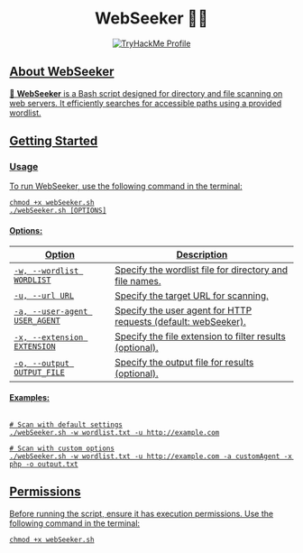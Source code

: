 <!DOCTYPE html>
<html lang="en">

<head>
  <meta charset="UTF-8">
</head>

<body>
  <h1 align="center">WebSeeker 🕵️‍♂️</h1>

  <p align="center">
     <a href="https://tryhackme.com/p/TxVScoobyDoo">
          <img src="https://tryhackme-badges.s3.amazonaws.com/TxVScoobyDoo.png" alt="TryHackMe Profile">
  </p>

  <h2>About WebSeeker</h2>

  <p>🚀 <strong>WebSeeker</strong> is a Bash script designed for directory and file scanning on web servers. It efficiently searches for accessible paths using a provided wordlist.</p>

  <h2>Getting Started</h2>

  <h3>Usage</h3>

  <p>To run WebSeeker, use the following command in the terminal:</p>

  <pre><code>chmod +x webSeeker.sh
./webSeeker.sh [OPTIONS]</code></pre>

  <h4>Options:</h4>

  <table>
      <thead>
          <tr>
              <th>Option</th>
              <th>Description</th>
          </tr>
      </thead>
      <tbody>
          <tr>
              <td><code>-w, --wordlist WORDLIST</code></td>
              <td>Specify the wordlist file for directory and file names.</td>
          </tr>
          <tr>
              <td><code>-u, --url URL</code></td>
              <td>Specify the target URL for scanning.</td>
          </tr>
          <tr>
              <td><code>-a, --user-agent USER_AGENT</code></td>
              <td>Specify the user agent for HTTP requests (default: webSeeker).</td>
          </tr>
          <tr>
              <td><code>-x, --extension EXTENSION</code></td>
              <td>Specify the file extension to filter results (optional).</td>
          </tr>
          <tr>
              <td><code>-o, --output OUTPUT_FILE</code></td>
              <td>Specify the output file for results (optional).</td>
          </tr>
      </tbody>
  </table>

  <h4>Examples:</h4>

  <pre><code>
# Scan with default settings
./webSeeker.sh -w wordlist.txt -u http://example.com

# Scan with custom options
./webSeeker.sh -w wordlist.txt -u http://example.com -a customAgent -x php -o output.txt
</code></pre>

  <h2>Permissions</h2>

  <p>Before running the script, ensure it has execution permissions. Use the following command in the terminal:</p>

  <pre><code>chmod +x webSeeker.sh</code></pre>

</body>

</html>
